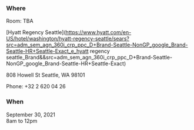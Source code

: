 ### Where

Room: TBA

[Hyatt Regency Seattle](https://www.hyatt.com/en-US/hotel/washington/hyatt-regency-seattle/sears?src=adm_sem_agn_360i_crp_ppc_D+Brand-Seattle-NonGP_google_Brand-Seattle-HR+Seattle-Exact_e_hyatt regency seattle_Brand&&src=adm_sem_agn_360i_crp_ppc_D+Brand-Seattle-NonGP_google_Brand-Seattle-HR+Seattle-Exact)  

808 Howell St
Seattle, WA 98101

Phone: +32 2 620 04 26  

### When
September 30, 2021  
8am to 12pm  
